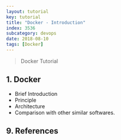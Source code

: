 ```yaml
---
layout: tutorial
key: tutorial
title: "Docker - Introduction"
index: 3536
subcategory: devops
date: 2018-08-10
tags: [Docker]
---
```


> Docker Tutorial

## 1. Docker
* Brief Introduction
* Principle
* Architecture
* Comparison with other similar softwares.


## 9. References
